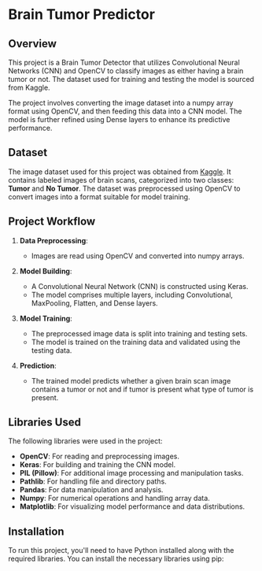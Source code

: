 # Brain Tumor Predictor

## Overview

This project is a Brain Tumor Detector that utilizes Convolutional Neural Networks (CNN) and OpenCV to classify images as either having a brain tumor or not. The dataset used for training and testing the model is sourced from Kaggle.

The project involves converting the image dataset into a numpy array format using OpenCV, and then feeding this data into a CNN model. The model is further refined using Dense layers to enhance its predictive performance.

## Dataset

The image dataset used for this project was obtained from [Kaggle](https://www.kaggle.com). It contains labeled images of brain scans, categorized into two classes: **Tumor** and **No Tumor**. The dataset was preprocessed using OpenCV to convert images into a format suitable for model training.

## Project Workflow

1. **Data Preprocessing**:
   - Images are read using OpenCV and converted into numpy arrays.
   
2. **Model Building**:
   - A Convolutional Neural Network (CNN) is constructed using Keras.
   - The model comprises multiple layers, including Convolutional, MaxPooling, Flatten, and Dense layers.
   
3. **Model Training**:
   - The preprocessed image data is split into training and testing sets.
   - The model is trained on the training data and validated using the testing data.

4. **Prediction**:
   - The trained model predicts whether a given brain scan image contains a tumor or not and if tumor is present what type of tumor is present.

## Libraries Used

The following libraries were used in the project:

- **OpenCV**: For reading and preprocessing images.
- **Keras**: For building and training the CNN model.
- **PIL (Pillow)**: For additional image processing and manipulation tasks.
- **Pathlib**: For handling file and directory paths.
- **Pandas**: For data manipulation and analysis.
- **Numpy**: For numerical operations and handling array data.
- **Matplotlib**: For visualizing model performance and data distributions.

## Installation

To run this project, you'll need to have Python installed along with the required libraries. You can install the necessary libraries using pip:



 
